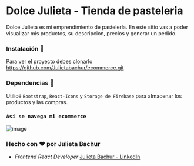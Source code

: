 # Dolce Julieta - Tienda de pasteleria

Dolce Julieta es mi emprendimiento de pastelería. En este sitio vas a poder visualizar mis productos, su descripcion, precios y generar un pedido.

### Instalación 💫

Para ver el proyecto debes clonarlo https://github.com/Julietabachur/ecommerce.git

### Dependencias 🎨

Utilicé `Bootstrap`, `React-Icons` y `Storage de Firebase` para almacenar los productos y las compras.
### `Asi se navega mi ecommerce`

![image](https://github.com/Julietabachur/ecommerce/blob/main/public/img/gif.gif)


### Hecho con ❤ por **Julieta Bachur**



* *Frontend React Developer*   [Julieta Bachur - LinkedIn](https://www.linkedin.com/in/julietabachurcicconi/)
